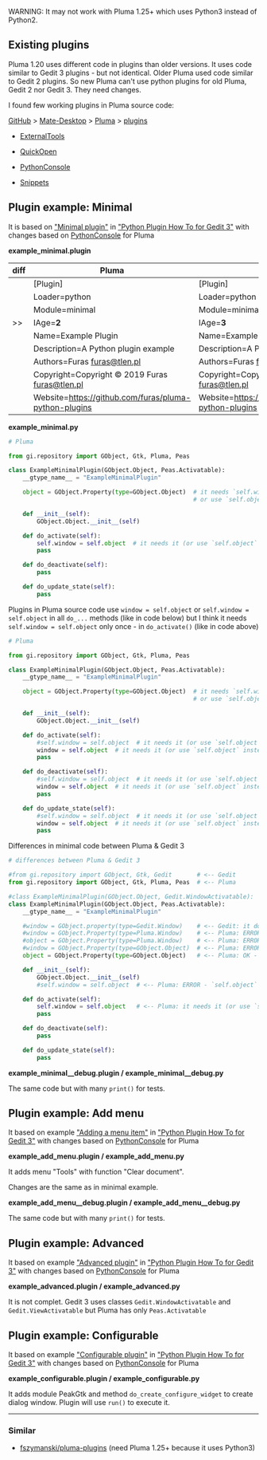 WARNING: It may not work with Pluma 1.25+ which uses Python3 instead of Python2.

## Existing plugins

Pluma 1.20 uses different code in plugins than older versions. It uses code similar to Gedit 3 plugins - but not identical. Older Pluma used code similar to Gedit 2 plugins.
So new Pluma can't use python plugins for old Pluma, Gedit 2 nor Gedit 3. They need changes.

I found few working plugins in Pluma source code:

[GitHub](https://github.com/) > [Mate-Desktop](https://github.com/mate-desktop/) > [Pluma](https://github.com/mate-desktop/pluma/) > [plugins](https://github.com/mate-desktop/pluma/tree/master/plugins/)

- [ExternalTools](https://github.com/mate-desktop/pluma/tree/master/plugins/externaltools)

- [QuickOpen](https://github.com/mate-desktop/pluma/tree/master/plugins/quickopen)

- [PythonConsole](https://github.com/mate-desktop/pluma/tree/master/plugins/pythonconsole)

- [Snippets](https://github.com/mate-desktop/pluma/tree/master/plugins/snippets)



## Plugin example: Minimal

It is based on ["Minimal plugin"](https://wiki.gnome.org/Apps/Gedit/PythonPluginHowTo#Minimal_plugin)
in ["Python Plugin How To for Gedit 3"](https://wiki.gnome.org/Apps/Gedit/PythonPluginHowTo#Minimal_plugin)
with changes based on [PythonConsole](https://github.com/mate-desktop/pluma/tree/master/plugins/pythonconsole) for Pluma

**example_minimal.plugin**

| diff | Pluma | Gedit 3 |
|-|-------|-------|
| | [Plugin] |  [Plugin]
| | Loader=python | Loader=python |
| | Module=minimal | Module=minimal |
| >> | IAge=**2** | IAge=**3** |
| | Name=Example Plugin | Name=Example Plugin |
| | Description=A Python plugin example | Description=A Python plugin example |
| | Authors=Furas <furas@tlen.pl> | Authors=Furas <furas@tlen.pl> |
| | Copyright=Copyright © 2019 Furas <furas@tlen.pl> | Copyright=Copyright © 2019 Furas <furas@tlen.pl> |
| | Website=https://github.com/furas/pluma-python-plugins | Website=https://github.com/furas/pluma-python-plugins |


**example_minimal.py**

```python
# Pluma

from gi.repository import GObject, Gtk, Pluma, Peas

class ExampleMinimalPlugin(GObject.Object, Peas.Activatable):
    __gtype_name__ = "ExampleMinimalPlugin"

    object = GObject.Property(type=GObject.Object)  # it needs `self.window = self.object` in `do_activate()`
                                                    # or use `self.object` instead of `self.window` in your code

    def __init__(self):
        GObject.Object.__init__(self)

    def do_activate(self):
        self.window = self.object  # it needs it (or use `self.object` instead of `self.window` in your code)
        pass

    def do_deactivate(self):
        pass

    def do_update_state(self):
        pass
```

Plugins in Pluma source code use `window = self.object` or `self.window = self.object` in all `do_...` methods (like in code below)
but I think it needs `self.window = self.object` only once - in `do_activate()` (like in code above)

```python
# Pluma

from gi.repository import GObject, Gtk, Pluma, Peas

class ExampleMinimalPlugin(GObject.Object, Peas.Activatable):
    __gtype_name__ = "ExampleMinimalPlugin"

    object = GObject.Property(type=GObject.Object)  # it needs `self.window = self.object` in `do_activate()`
                                                    # or use `self.object` instead of `self.window` in your code

    def __init__(self):
        GObject.Object.__init__(self)

    def do_activate(self):
        #self.window = self.object  # it needs it (or use `self.object` instead of `self.window` in your code)
        window = self.object  # it needs it (or use `self.object` instead of `window` in your code)
        pass

    def do_deactivate(self):
        #self.window = self.object  # it needs it (or use `self.object` instead of `self.window` in your code)
        window = self.object  # it needs it (or use `self.object` instead of `window` in your code)
        pass

    def do_update_state(self):
        #self.window = self.object  # it needs it (or use `self.object` instead of `self.window` in your code)
        window = self.object  # it needs it (or use `self.object` instead of `window` in your code)
        pass
```


Differences in minimal code between Pluma & Gedit 3

```python
# differences between Pluma & Gedit 3

#from gi.repository import GObject, Gtk, Gedit       # <-- Gedit
from gi.repository import GObject, Gtk, Pluma, Peas  # <-- Pluma

#class ExampleMinimalPlugin(GObject.Object, Gedit.WindowActivatable):  # <-- Gedit
class ExampleMinimalPlugin(GObject.Object, Peas.Activatable):          # <-- Pluma
    __gtype_name__ = "ExampleMinimalPlugin"

    #window = GObject.property(type=Gedit.Window)    # <-- Gedit: it doesn't need `self.window = self.object` in `do_activate()`
    #window = GObject.Property(type=Pluma.Window)    # <-- Pluma: ERROR - doesn't works, `Pluma.Window` is incorrect property
    #object = GObject.Property(type=Pluma.Window)    # <-- Pluma: ERROR - doesn't works, `Pluma.Window` is incorrect property
    #window = GObject.Property(type=GObject.Object)  # <-- Pluma: ERROR - doesn't works, `self.window` will be `None`
    object = GObject.Property(type=GObject.Object)   # <-- Pluma: OK - but it needs `self.window = self.object` in `do_activate()`

    def __init__(self):
        GObject.Object.__init__(self)
        #self.window = self.object  # <-- Pluma: ERROR - `self.object` doesn't exist

    def do_activate(self):
        self.window = self.object   # <-- Pluma: it needs it (or use `self.object` instead of `self.window`)
        pass

    def do_deactivate(self):
        pass

    def do_update_state(self):
        pass
```

**example_minimal__debug.plugin / example_minimal__debug.py**

The same code but with many `print()` for tests.



## Plugin example: Add menu

It based on example ["Adding a menu item"](https://wiki.gnome.org/Apps/Gedit/PythonPluginHowTo#Adding_a_menu_item)
in ["Python Plugin How To for Gedit 3"](https://wiki.gnome.org/Apps/Gedit/PythonPluginHowTo)
with changes based on [PythonConsole](https://github.com/mate-desktop/pluma/tree/master/plugins/pythonconsole) for Pluma

**example_add_menu.plugin / example_add_menu.py**

It adds menu "Tools" with function "Clear document".

Changes are the same as in minimal example.

**example_add_menu__debug.plugin / example_add_menu__debug.py**

The same code but with many `print()` for tests.



## Plugin example: Advanced

It based on example ["Advanced plugin"](https://wiki.gnome.org/Apps/Gedit/PythonPluginHowTo#Implementing_an_advanced_plugin)
in ["Python Plugin How To for Gedit 3"](https://wiki.gnome.org/Apps/Gedit/PythonPluginHowTo)
with changes based on [PythonConsole](https://github.com/mate-desktop/pluma/tree/master/plugins/pythonconsole) for Pluma

**example_advanced.plugin / example_advanced.py**

It is not complet. Gedit 3 uses classes `Gedit.WindowActivatable` and `Gedit.ViewActivatable` but Pluma has only `Peas.Activatable`



## Plugin example: Configurable

It based on example ["Configurable plugin"](https://wiki.gnome.org/Apps/Gedit/PythonPluginHowTo#Adding_a_configure_dialog_for_your_plugin)
in ["Python Plugin How To for Gedit 3"](https://wiki.gnome.org/Apps/Gedit/PythonPluginHowTo)
with changes based on [PythonConsole](https://github.com/mate-desktop/pluma/tree/master/plugins/pythonconsole) for Pluma

**example_configurable.plugin / example_configurable.py**

It adds module PeakGtk and method `do_create_configure_widget` to create dialog window. Plugin will use `run()` to execute it.

---

### Similar

- [fszymanski/pluma-plugins](https://github.com/fszymanski/pluma-plugins) (need Pluma 1.25+ because it uses Python3)

